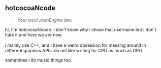 ## hotcocoaNcode
> *Your local JoshEngine dev.*

hi, i'm hotcocoaNcode. i don't know why i chose that username but i don't hate it and here we are now. <br> <br>
i mainly use C++, and i have a weird obsession for messing around in different graphics APIs. do not like writing for CPU as much as GPU. <br>

sometimes i do music things too.

